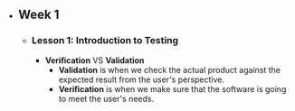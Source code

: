 - ## Week 1
	- ### Lesson 1: Introduction to Testing
		- **Verification** VS **Validation**
			- **Validation** is when we check the actual product against the expected result from the user's perspective.
			- **Verification** is when we make sure that the software is going to meet the user's needs.